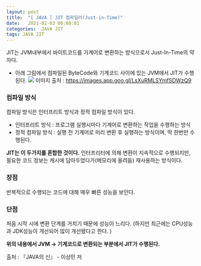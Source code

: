 ```yaml
---
layout: post
title:  "[ JAVA ] JIT 컴파일러(Just-in-Time)"
date:   2021-02-03 00:00:01
categories:  JAVA JIT
tags: JAVA JIT
---
```

JIT는 JVM내부에서 바이트코드를 기계어로 변환하는 방식으로서 Just-In-Time의 약자다. 

- 아래 그림에서 컴파일된 ByteCode와 기계코드 사이에 있는 JVM에서 JIT가 수행된다. 
![](https://images.velog.io/images/dev_isaac/post/1f48819d-5473-49b6-a54c-fb0e8ee9b585/%EC%9E%90%EB%B0%94%20%EC%8B%A4%ED%96%89%EC%A0%88%EC%B0%A8.png)
이미지 출처 : https://images.app.goo.gl/LsXuRMLSYmfSDWzQ9

### 컴파일 방식
컴파일 방식은 인터프리트 방식과 정적 컴파일 방식이 있다. 
- 인터프리트 방식 : 프로그램 실행시마다 기계어로 변환하는 작업을 수행하는 방식
- 정적 컴파일 방식 : 실행 전 기계어로 미리 변환 후 실행하는 방식이며, 딱 한번만 수행된다. 

**JIT는 이 두가지를 혼합한 것이다.** 인터프리터에 의해 변환이 지속적으로 수행되지만, 필요한 코드 정보는 캐시에 담아두었다가(메모리에 올려둠) 재사용하는 방식이다. 


### 장점
반복적으로 수행되는 코드에 대해 매우 빠른 성능을 보인다.
### 단점
처음 시작 시에 변환 단계를 거치기 때문에 성능이 느리다. (하지만 최근에는 CPU성능과 JDK성능이 개선되어 많이 개선됐다고 한다. )


**위의 내용에서 JVM -> 기계코드로 변환되는 부분에서 JIT가 수행된다.**


출처 : 『JAVA의 신』 - 이상민 저
 